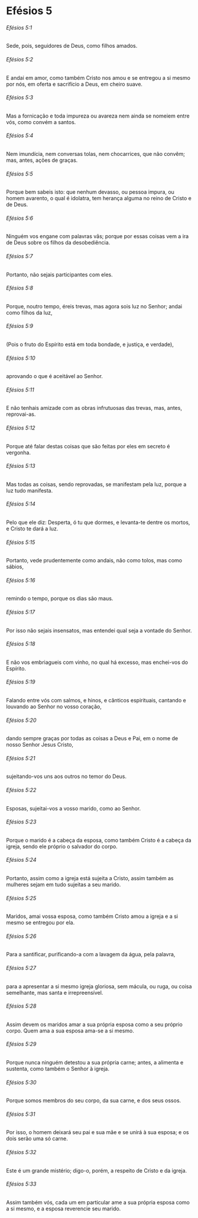 # Efésios 5

###### Efésios 5:1

Sede, pois, seguidores de Deus, como filhos amados.

###### Efésios 5:2

E andai em amor, como também Cristo nos amou e se entregou a si mesmo por nós, em oferta e sacrifício a Deus, em cheiro suave.

###### Efésios 5:3

Mas a fornicação e toda impureza ou avareza nem ainda se nomeiem entre vós, como convém a santos.

###### Efésios 5:4

Nem imundícia, nem conversas tolas, nem chocarrices, que não convêm; mas, antes, ações de graças.

###### Efésios 5:5

Porque bem sabeis isto: que nenhum devasso, ou pessoa impura, ou homem avarento, o qual é idolatra, tem herança alguma no reino de Cristo e de Deus.

###### Efésios 5:6

Ninguém vos engane com palavras vãs; porque por essas coisas vem a ira de Deus sobre os filhos da desobediência.

###### Efésios 5:7

Portanto, não sejais participantes com eles.

###### Efésios 5:8

Porque, noutro tempo, éreis trevas, mas agora sois luz no Senhor; andai como filhos da luz,

###### Efésios 5:9

(Pois o fruto do Espírito está em toda bondade, e justiça, e verdade),

###### Efésios 5:10

aprovando o que é aceitável ao Senhor.

###### Efésios 5:11

E não tenhais amizade com as obras infrutuosas das trevas, mas, antes, reprovai-as.

###### Efésios 5:12

Porque até falar destas coisas que são feitas por eles em secreto é vergonha.

###### Efésios 5:13

Mas todas as coisas, sendo reprovadas, se manifestam pela luz, porque a luz tudo manifesta.

###### Efésios 5:14

Pelo que ele diz: Desperta, ó tu que dormes, e levanta-te dentre os mortos, e Cristo te dará a luz.

###### Efésios 5:15

Portanto, vede prudentemente como andais, não como tolos, mas como sábios,

###### Efésios 5:16

remindo o tempo, porque os dias são maus.

###### Efésios 5:17

Por isso não sejais insensatos, mas entendei qual seja a vontade do Senhor.

###### Efésios 5:18

E não vos embriagueis com vinho, no qual há excesso, mas enchei-vos do Espírito.

###### Efésios 5:19

Falando entre vós com salmos, e hinos, e cânticos espirituais, cantando e louvando ao Senhor no vosso coração,

###### Efésios 5:20

dando sempre graças por todas as coisas a Deus e Pai, em o nome de nosso Senhor Jesus Cristo,

###### Efésios 5:21

sujeitando-vos uns aos outros no temor do Deus.

###### Efésios 5:22

Esposas, sujeitai-vos a vosso marido, como ao Senhor.

###### Efésios 5:23

Porque o marido é a cabeça da esposa, como também Cristo é a cabeça da igreja, sendo ele próprio o salvador do corpo.

###### Efésios 5:24

Portanto, assim como a igreja está sujeita a Cristo, assim também as mulheres sejam em tudo sujeitas a seu marido.

###### Efésios 5:25

Maridos, amai vossa esposa, como também Cristo amou a igreja e a si mesmo se entregou por ela.

###### Efésios 5:26

Para a santificar, purificando-a com a lavagem da água, pela palavra,

###### Efésios 5:27

para a apresentar a si mesmo igreja gloriosa, sem mácula, ou ruga, ou coisa semelhante, mas santa e irrepreensível.

###### Efésios 5:28

Assim devem os maridos amar a sua própria esposa como a seu próprio corpo. Quem ama a sua esposa ama-se a si mesmo.

###### Efésios 5:29

Porque nunca ninguém detestou a sua própria carne; antes, a alimenta e sustenta, como também o Senhor à igreja.

###### Efésios 5:30

Porque somos membros do seu corpo, da sua carne, e dos seus ossos.

###### Efésios 5:31

Por isso, o homem deixará seu pai e sua mãe e se unirá à sua esposa; e os dois serão uma só carne.

###### Efésios 5:32

Este é um grande mistério; digo-o, porém, a respeito de Cristo e da igreja.

###### Efésios 5:33

Assim também vós, cada um em particular ame a sua própria esposa como a si mesmo, e a esposa reverencie seu marido.

